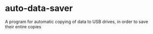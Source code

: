 # auto-data-saver
A program for automatic copying of data to USB drives, in order to save their entire copies
